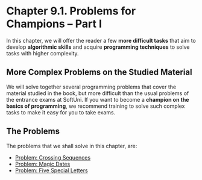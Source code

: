 # Chapter 9.1. Problems for Champions – Part I

In this chapter, we will offer the reader a few **more difficult tasks** that aim to develop **algorithmic skills** and acquire **programming techniques** to solve tasks with higher complexity.

## More Complex Problems on the Studied Material

We will solve together several programming problems that cover the material studied in the book, but more difficult than the usual problems of the entrance exams at SoftUni. If you want to become a **champion on the basics of programming**, we recommend training to solve such complex tasks to make it easy for you to take exams.

## The Problems

The problems that we shall solve in this chapter, are:

* [Problem: Crossing Sequences](/Content/Chapter-9-1-problems-for-champions/crossing-sequences/crossing-sequences.md)
* [Problem: Magic Dates](/Content/Chapter-9-1-problems-for-champions/magic-dates/magic-dates.md)
* [Problem: Five Special Letters](/Content/Chapter-9-1-problems-for-champions/five-special-letters/five-special-letters.md)



